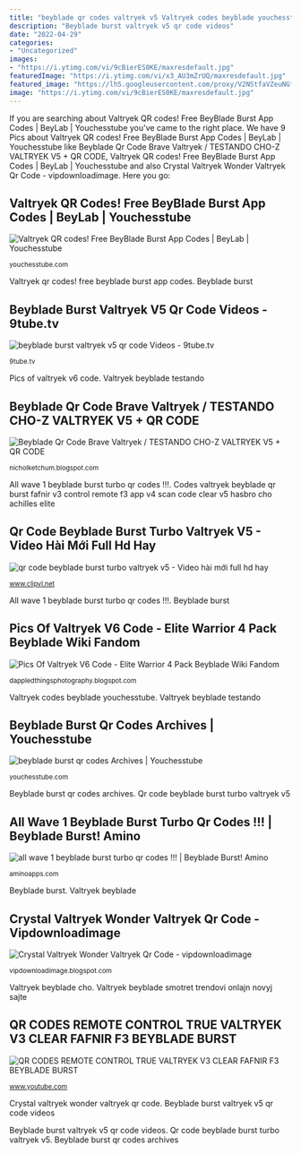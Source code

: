 ```yaml
---
title: "beyblade qr codes valtryek v5 Valtryek codes beyblade youchesstube"
description: "Beyblade burst valtryek v5 qr code videos"
date: "2022-04-29"
categories:
- "Uncategorized"
images:
- "https://i.ytimg.com/vi/9cBierES0KE/maxresdefault.jpg"
featuredImage: "https://i.ytimg.com/vi/x3_AU3mZrUQ/maxresdefault.jpg"
featured_image: "https://lh5.googleusercontent.com/proxy/V2NStfaVZeuNGf2jagliIF9H_OkyqlwFVtZWtPySuIluLGIWh0cj38JPIhySz1nGEaRsT8tMp_0ImLrVlNcplwrZoo1mhxEC=w1200-h630-pd"
image: "https://i.ytimg.com/vi/9cBierES0KE/maxresdefault.jpg"
---
```


If you are searching about Valtryek QR codes! Free BeyBlade Burst App Codes | BeyLab | Youchesstube you've came to the right place. We have 9 Pics about Valtryek QR codes! Free BeyBlade Burst App Codes | BeyLab | Youchesstube like Beyblade Qr Code Brave Valtryek / TESTANDO CHO-Z VALTRYEK V5 + QR CODE, Valtryek QR codes! Free BeyBlade Burst App Codes | BeyLab | Youchesstube and also Crystal Valtryek Wonder Valtryek Qr Code - vipdownloadimage. Here you go:

## Valtryek QR Codes! Free BeyBlade Burst App Codes | BeyLab | Youchesstube

![Valtryek QR codes! Free BeyBlade Burst App Codes | BeyLab | Youchesstube](https://i.ytimg.com/vi/x3_AU3mZrUQ/maxresdefault.jpg "All wave 1 beyblade burst turbo qr codes !!!")

<small>youchesstube.com</small>

Valtryek qr codes! free beyblade burst app codes. Beyblade burst

## Beyblade Burst Valtryek V5 Qr Code Videos - 9tube.tv

![beyblade burst valtryek v5 qr code Videos - 9tube.tv](https://ytimg.googleusercontent.com/vi/40mfsRlpxU8/mqdefault.jpg "Qr code beyblade burst turbo valtryek v5")

<small>9tube.tv</small>

Pics of valtryek v6 code. Valtryek beyblade testando

## Beyblade Qr Code Brave Valtryek / TESTANDO CHO-Z VALTRYEK V5 + QR CODE

![Beyblade Qr Code Brave Valtryek / TESTANDO CHO-Z VALTRYEK V5 + QR CODE](https://lh5.googleusercontent.com/proxy/V2NStfaVZeuNGf2jagliIF9H_OkyqlwFVtZWtPySuIluLGIWh0cj38JPIhySz1nGEaRsT8tMp_0ImLrVlNcplwrZoo1mhxEC=w1200-h630-pd "Beyblade burst valtryek v5 qr code videos")

<small>nicholketchum.blogspot.com</small>

All wave 1 beyblade burst turbo qr codes !!!. Codes valtryek beyblade qr burst fafnir v3 control remote f3 app v4 scan code clear v5 hasbro cho achilles elite

## Qr Code Beyblade Burst Turbo Valtryek V5 - Video Hài Mới Full Hd Hay

![qr code beyblade burst turbo valtryek v5 - Video hài mới full hd hay](https://i.ytimg.com/vi/HVZ27GgdEsU/mqdefault.jpg "Valtryek qr codes! free beyblade burst app codes")

<small>www.clipvl.net</small>

All wave 1 beyblade burst turbo qr codes !!!. Beyblade burst

## Pics Of Valtryek V6 Code - Elite Warrior 4 Pack Beyblade Wiki Fandom

![Pics Of Valtryek V6 Code - Elite Warrior 4 Pack Beyblade Wiki Fandom](https://lh3.googleusercontent.com/proxy/VnRUZtZc7aTM1AKidtVmfSkq_SVmiAdl_7VLW7nGTAQJpV1CEcK8xY3WRpQ6YfPdXBX9zm5A-zhot06LSm46IMB9SNX9FqG86kv40Pq6evazqo7vwEzt7jjIwUQKrdooCVE9_27vfX4jYRxH1wdz0bJxtkZtSHPG-f4xjMs9i9hOtO6MeGhOsJhcQpWUKySXjXBcpo4pNJk=w1200-h630-p-k-no-nu "Crystal valtryek wonder valtryek qr code")

<small>dappledthingsphotography.blogspot.com</small>

Valtryek codes beyblade youchesstube. Valtryek beyblade testando

## Beyblade Burst Qr Codes Archives | Youchesstube

![beyblade burst qr codes Archives | Youchesstube](https://i.ytimg.com/vi/9cBierES0KE/maxresdefault.jpg "Beyblade burst qr codes archives")

<small>youchesstube.com</small>

Beyblade burst qr codes archives. Qr code beyblade burst turbo valtryek v5

## All Wave 1 Beyblade Burst Turbo Qr Codes !!! | Beyblade Burst! Amino

![all wave 1 beyblade burst turbo qr codes !!! | Beyblade Burst! Amino](https://pm1.narvii.com/7026/ff3301e75f3fd9a061863be1cb73caaebcfa0fa4r1-1280-720v2_hq.jpg "Valtryek codes beyblade youchesstube")

<small>aminoapps.com</small>

Beyblade burst. Valtryek beyblade

## Crystal Valtryek Wonder Valtryek Qr Code - Vipdownloadimage

![Crystal Valtryek Wonder Valtryek Qr Code - vipdownloadimage](https://img.youtube.com/vi/vYzvTv11QGM/0.jpg "Valtryek beyblade cho")

<small>vipdownloadimage.blogspot.com</small>

Valtryek beyblade cho. Valtryek beyblade smotret trendovi onlajn novyj sajte

## QR CODES REMOTE CONTROL TRUE VALTRYEK V3 CLEAR FAFNIR F3 BEYBLADE BURST

![QR CODES REMOTE CONTROL TRUE VALTRYEK V3 CLEAR FAFNIR F3 BEYBLADE BURST](https://i.ytimg.com/vi/wd5spf4vK1s/maxresdefault.jpg "Beyblade burst valtryek v5 qr code videos")

<small>www.youtube.com</small>

Crystal valtryek wonder valtryek qr code. Beyblade burst valtryek v5 qr code videos

Beyblade burst valtryek v5 qr code videos. Qr code beyblade burst turbo valtryek v5. Beyblade burst qr codes archives
